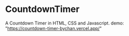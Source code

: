 # CountdownTimer
A Countdown Timer in HTML, CSS and Javascript.
demo: "https://countdown-timer-bychan.vercel.app/"

